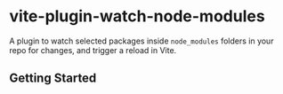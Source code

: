 # vite-plugin-watch-node-modules

A plugin to watch selected packages inside `node_modules` folders in your repo for changes, and trigger a reload in Vite.

## Getting Started

